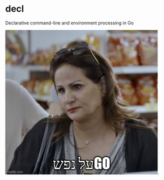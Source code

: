 # decl
Declarative command-line and environment processing in Go

![Go'al nefesh](/goalnefesh.jpg "Go'al nefesh").
